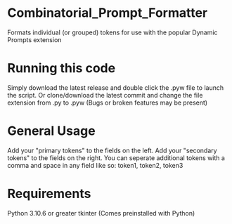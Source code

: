 # Combinatorial_Prompt_Formatter
Formats individual (or grouped) tokens for use with the popular Dynamic Prompts extension

# Running this code
Simply download the latest release and double click the .pyw file to launch the script.
Or clone/download the latest commit and change the file extension from .py to .pyw (Bugs or broken features may be present)

# General Usage

Add your "primary tokens" to the fields on the left. Add your "secondary tokens" to the fields on the right.
You can seperate additional tokens with a comma and space in any field like so: token1, token2, token3

# Requirements
Python 3.10.6 or greater
tkinter (Comes preinstalled with Python)
